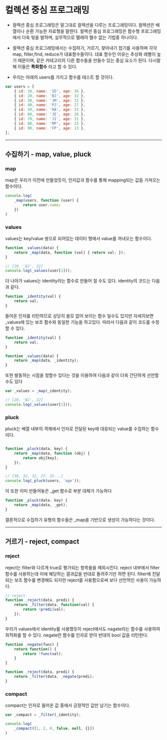 # 컬렉션 중심 프로그래밍

- 컬렉션 중심 프로그래밍은 말그대로 컬렉션을 다루는 프로그래밍이다. 컬렉션은 배열이나 순환 가능한 자료형을 말한다. 컬렉션 중심 프로그래밍은 함수형 프로그래밍에서 더욱 빛을 발하며, 실무적으로 뗄레야 뗄수 없는 기법중 하나이다.

- 컬렉션 중심 프로그래밍에서는 수집하기, 거르기, 찾아내기 접기를 사용하며 각각 map, filter,find, reduce가 대표함수들이다. 대표 함수인 이유는 추상화 레벨이 높기 때문이며, 같은 카테고리의 다른 함수들을 만들수 있는 중심 요소가 된다. 다시말해 이들은 **특화함수** 라고 할 수 있다.

- 우리는 아래의 users를 가지고 함수를 테스트 할 것이다.

```javascript
var users = [
    { id: 10, name: 'ID', age: 36 },
    { id: 20, name: 'BJ', age: 32 },
    { id: 30, name: 'JM', age: 32 },
    { id: 40, name: 'PJ', age: 27 },
    { id: 50, name: 'HA', age: 25 },
    { id: 60, name: 'JE', age: 26 },
    { id: 70, name: 'JI', age: 31 },
    { id: 80, name: 'MP', age: 23 },
    { id: 90, name: 'FP', age: 13 },
];
```

---

## 수집하기 - map, value, pluck

### map

map은 우리가 이전에 만들었듯이, 인자값과 함수를 통해 mapping되는 값을 가져오는 함수이다.

```javascript
console.log(
    _map(users, function (user) {
        return user.name;
    })
)

```

### values

values는 key/value 쌍으로 되어있는 데이터 형에서 value를 꺼내오는 함수이다.

```javascript
function _values(data) {
    return _map(data, function (val) { return val; });
}

// [20, 'BJ', 32]
console.log(_values(user[1]));
```

더 나아가 values는 identity라는 함수로 만들어 질 수도 있다. identity의 코드는 다음과 같다.

```javascript
function _identity(val) {
    return val;
}
```

들어온 인자를 리턴하므로 상당히 쓸모 없어 보이는 함수 일수도 있지만 자세히보면 _values에 있는 보조 함수와 동일한 기능을 하고있다.
따라서 다음과 같이 코드를 수정할 수 있다.

```javascript
function _identity(val) {
    return val;
}

function _values(data) {
    return _map(data, _identity);
}
```

또한 발동하는 시점을 정할수 있다는 것을 이용하여 다음과 같이 더욱 간단하게 선언할 수도 있다

```javascript
var _values = _map(_identity);

// [20, 'BJ', 32]
console.log(_values(user[1]));
```


### pluck

pluck는 배열 내부의 객체에서 인자로 전달된 key에 대응되는 value를 수집하는 함수이다.

```javascript

function _pluck(data, key) {
    return _map(data, function (obj) {
        return obj[key];
    });
}

// [36, 32, 32, 27, 25...]
console.log(_pluck(users, 'age'));

```

이 또한 이미 만들어놓은 _get 함수로 부분 대체가 가능하다

```javascript
function _pluck(data, key) {
    return _map(data, _get);
}
```

결론적으로 수집하기 유형의 함수들은 _map을 기반으로 생성이 가능하다는 것이다.

---

## 거르기 - reject, compact

### reject

reject는 filter와 다르게 true로 평가되는 항목들을 제외시킨다.
reject 내부에서 filter 함수를 사용하는데 이에 해당하는 결과값을 반대로 돌려주기만 하면 된다.
filter에 전달되는 보조 함수를 변경해도 되지만 reject를 사용함으로써 보다 선언적인 사용이 가능하다.

```javascript
// reject
function _reject(data, predi) {
    return _filter(data, function(val) {
        return !predi(val);
    });
}
```

우리가 values에서 identity를 사용했듯이 reject에서도 nagate라는 함수를 사용하여 최적화를 할 수 있다. negate란 함수를 인자로 받아 반대의 bool 값을 리턴한다.

```javascript
function _negate(func) {
    return function() {
        return !func(val);
    }
}

function _reject(data, predi) {
    return _filter(data, _negate(predi);
}
```

### compact

compact는 인자로 들어온 값 중에서 긍정적인 값만 남기는 함수이다.

```javascript
var _compact = _filter(_identity);

console.log(
    _compact([1, 2, 0, false, null, {}])
)
```